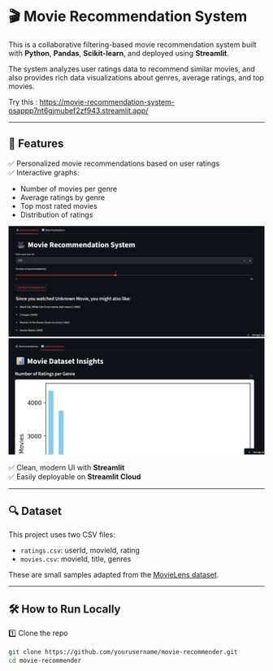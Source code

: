 

# 🎬 Movie Recommendation System

This is a collaborative filtering-based movie recommendation system built with **Python**, **Pandas**, **Scikit-learn**, and deployed using **Streamlit**.

The system analyzes user ratings data to recommend similar movies, and also provides rich data visualizations about genres, average ratings, and top movies.

Try this : https://movie-recommendation-system-osappp7nt6gjmubef2zf943.streamlit.app/

---

## 🚀 Features

✅ Personalized movie recommendations based on user ratings  
✅ Interactive graphs:
- Number of movies per genre
- Average ratings by genre
- Top most rated movies
- Distribution of ratings

<img src = "Movie Recom1.png">


<img src = "Movie Recom2.png">


✅ Clean, modern UI with **Streamlit**  
✅ Easily deployable on **Streamlit Cloud**

---

## 🔍 Dataset

This project uses two CSV files:

- `ratings.csv`: userId, movieId, rating  
- `movies.csv`: movieId, title, genres

These are small samples adapted from the [MovieLens dataset](https://grouplens.org/datasets/movielens/).

---

## 🛠 How to Run Locally

1️⃣ Clone the repo
```bash
git clone https://github.com/yourusername/movie-recommender.git
cd movie-recommender
